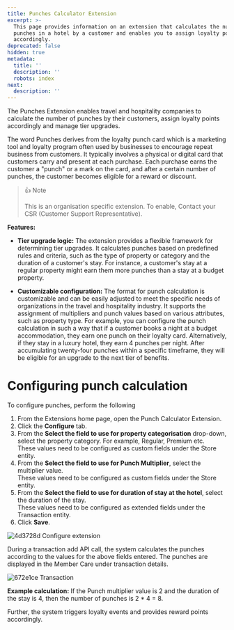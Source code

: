 ```yaml
---
title: Punches Calculator Extension
excerpt: >-
  This page provides information on an extension that calculates the number of
  punches in a hotel by a customer and enables you to assign loyalty points
  accordingly.
deprecated: false
hidden: true
metadata:
  title: ''
  description: ''
  robots: index
next:
  description: ''
---
```

The Punches Extension enables travel and hospitality companies to calculate the number of punches by their customers, assign loyalty points accordingly and manage tier upgrades. 

The word Punches derives from the loyalty punch card which is a marketing tool and loyalty program often used by businesses to encourage repeat business from customers. It typically involves a physical or digital card that customers carry and present at each purchase. Each purchase earns the customer a "punch" or a mark on the card, and after a certain number of punches, the customer becomes eligible for a reward or discount.

> 👍 Note
>
> This is an organisation specific extension. To enable, Contact your CSR (Customer Support Representative).

**Features:**

* **Tier upgrade logic:** The extension provides a flexible framework for determining tier upgrades. It calculates punches based on predefined rules and criteria, such as the type of property or category and the duration of a customer's stay. For instance, a customer's stay at a regular property might earn them more punches than a stay at a budget property.

* **Customizable configuration:** The format for punch calculation is customizable and can be easily adjusted to meet the specific needs of organizations in the travel and hospitality industry. It supports the assignment of multipliers and punch values based on various attributes, such as property type. For example, you can configure the punch calculation in such a way that if a customer books a night at a budget accommodation, they earn one punch on their loyalty card. Alternatively, if they stay in a luxury hotel, they earn 4 punches per night. After accumulating twenty-four punches within a specific timeframe, they will be eligible for an upgrade to the next tier of benefits.

# Configuring punch calculation

To configure punches, perform the following

1. From the Extensions home page, open the Punch Calculator Extension.
2. Click the **Configure** tab.
3. From the **Select the field to use for property categorisation** drop-down, select the property category. For example, Regular, Premium etc.\
   These values need to be configured as custom fields under the Store entity.
4. From the **Select the field to use for Punch Multiplier**, select the multiplier value.\
   These values need to be configured as custom fields under the Store entity.
5. From the **Select the field to use for duration of stay at the hotel**, select the duration of the stay.\
   These values need to be configured as extended fields under the Transaction entity.
6. Click **Save**.

![4d3728d Configure extension](https://files.readme.io/4d3728d-Configure_extension.png)

During a transaction add API call, the system calculates the punches according to the values for the above fields entered. The punches are displayed in the Member Care under transaction details. 

![672e1ce Transaction](https://files.readme.io/672e1ce-Transaction.png)

**Example calculation:** If the Punch multiplier value is 2 and the duration of the stay is 4, then the number of punches is 2 \* 4 = 8.

Further, the system triggers loyalty events and provides reward points accordingly.
